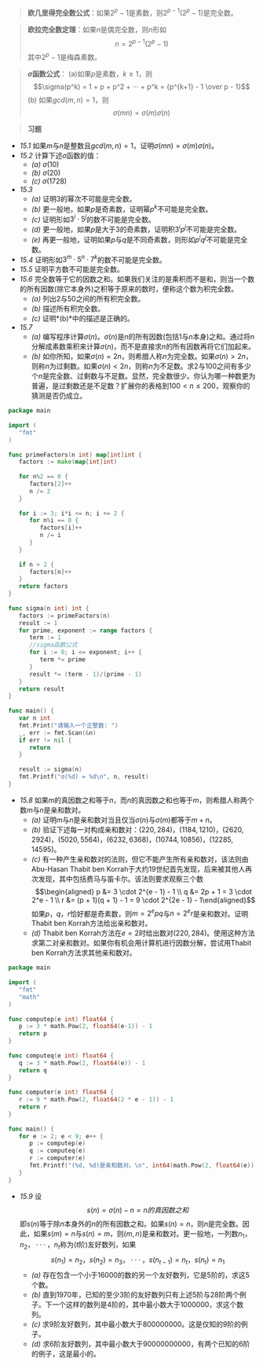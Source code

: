 >**欧几里得完全数公式**：如果$2^p - 1$是素数，则$2^{p - 1}(2^p - 1)$是完全数。

>**欧拉完全数定理**：如果$n$是偶完全数，则$n$形如$$n = 2^{p - 1}(2^p - 1)$$其中$2^p - 1$是梅森素数。

>**$\sigma$函数公式**：
>(a)如果$p$是素数，$k \geq 1$，则$$\sigma(p^k) = 1 + p + p^2 + ··· + p^k = {p^{k+1} - 1 \over p - 1}$$(b) 如果$gcd(m, n) = 1$，则$$\sigma(mn) = \sigma(m)\sigma(n)$$

>**习题**
- *15.1* 如果$m$与$n$是整数且$gcd(m, n) = 1$，证明$\sigma(mn) = \sigma(m)\sigma(n)$。
- *15.2* 计算下述$\sigma$函数的值：
	- *(a)* $\sigma(10)$
	- *(b)* $\sigma(20)$
	- *(c)* $\sigma(1728)$
- *15.3*
	- *(a)* 证明$3$的幂次不可能是完全数。
	- *(b)* 更一般地，如果$p$是奇素数，证明幂$p^k$不可能是完全数。
	- *(c)* 证明形如$3^i \cdot 5^j$的数不可能是完全数。
	- *(d)* 更一般地，如果$p$是大于$3$的奇素数，证明积$3^ip^j$不可能是完全数。
	- *(e)* 再更一般地，证明如果$p$与$q$是不同奇素数，则形如$p^iq^j$不可能是完全数。
- *15.4* 证明形如$3^m \cdot 5^n \cdot 7^k$的数不可能是完全数。
- *15.5* 证明平方数不可能是完全数。
- *15.6* 完全数等于它的因数之和。如果我们关注的是乘积而不是和，则当一个数的所有因数(除它本身外)之积等于原来的数时，便称这个数为积完全数。
	- *(a)* 列出$2$与$50$之间的所有积完全数。
	- *(b)* 描述所有积完全数。
	- *(c)* 证明*(b)*中的描述是正确的。
- *15.7*
	- *(a)* 编写程序计算$\sigma(n)$。$\sigma(n)$是$n$的所有因数(包括$1$与$n$本身)之和。通过将$n$分解成素数乘积来计算$\sigma(n)$，而不是直接求$n$的所有因数再将它们加起来。
	- *(b)* 如你所知，如果$\sigma(n) = 2n$，则希腊人称$n$为完全数。如果$\sigma(n) > 2n$，则称$n$为过剩数。如果$\sigma(n) < 2n$，则称$n$为不足数。求$2$与$100$之间有多少个$n$是完全数、过剩数与不足数。显然，完全数很少。你认为哪一种数更为普遍，是过剩数还是不足数？扩展你的表格到$100 < n \leq 200$，观察你的猜测是否仍成立。
```go
package main  
  
import (  
   "fmt"  
)  
  
func primeFactors(n int) map[int]int {  
   factors := make(map[int]int)  
  
   for n%2 == 0 {  
      factors[2]++  
      n /= 2  
   }  
  
   for i := 3; i*i <= n; i += 2 {  
      for n%i == 0 {  
         factors[i]++  
         n /= i  
      }   
   }  
  
   if n > 2 {  
      factors[n]++  
   }  
   return factors  
}  
  
func sigma(n int) int {  
   factors := primeFactors(n)  
   result := 1  
   for prime, exponent := range factors {  
      term := 1  
      //sigma函数公式  
      for i := 0; i <= exponent; i++ {  
         term *= prime  
      }      
      result *= (term - 1)/(prime - 1)  
   }  
   return result  
}  
  
func main() {  
   var n int  
   fmt.Print("请输入一个正整数: ")  
   _, err := fmt.Scan(&n)  
   if err != nil {  
      return  
   }  
  
   result := sigma(n)  
   fmt.Printf("σ(%d) = %d\n", n, result)  
}
```
- *15.8* 如果$m$的真因数之和等于$n$，而$n$的真因数之和也等于$m$，则希腊人称两个数$m$与$n$是亲和数对。
	- *(a)* 证明$m$与$n$是亲和数对当且仅当$\sigma(n)$与$\sigma(m)$都等于$m + n$。
	- *(b)* 验证下述每一对构成亲和数对：$(220, 284)$，$(1184, 1210)$，$(2620, 2924)$，$(5020, 5564)$，$(6232, 6368)$，$(10744, 10856)$，$(12285, 14595)$。
	- *(c)* 有一种产生亲和数对的法则，但它不能产生所有亲和数对，该法则由Abu-Hasan Thabit ben Korrah于大约$19$世纪首先发现，后来被其他人再次发现，其中包括费马与笛卡尔。该法则要求观察三个数$$\begin{aligned} p &= 3 \cdot 2^{e - 1} - 1 \\ q &= 2p + 1 = 3 \cdot 2^e - 1 \\ r &= (p + 1)(q + 1) - 1 = 9 \cdot 2^{2e - 1} - 1\end{aligned}$$如果$p$，$q$，$r$恰好都是奇素数，则$m = 2^epq$与$n = 2^er$是亲和数对。证明Thabit ben Korrah方法给出亲和数对。
	- *(d)* Thabit ben Korrah方法在$e = 2$时给出数对$(220, 284)$。使用这种方法求第二对亲和数对。如果你有机会用计算机进行因数分解，尝试用Thabit ben Korrah方法求其他亲和数对。
```go
package main  
  
import (  
   "fmt"  
   "math"
)  
  
func computep(e int) float64 {  
   p := 3 * math.Pow(2, float64(e-1)) - 1  
   return p  
}  
  
func computeq(e int) float64 {  
   q := 3 * math.Pow(2, float64(e)) - 1  
   return q  
}  
  
func computer(e int) float64 {  
   r := 9 * math.Pow(2, float64(2 * e - 1)) - 1  
   return r  
}  
  
func main() {  
   for e := 2; e < 9; e++ {  
      p := computep(e)  
      q := computeq(e)  
      r := computer(e)  
      fmt.Printf("(%d, %d)是亲和数对。\n", int64(math.Pow(2, float64(e)) * p * q), int64(math.Pow(2, float64(e)) * r))  
   }  
}
```
- *15.9* 设$$s(n) = \sigma(n) - n = n的真因数之和$$即$s(n)$等于除$n$本身外的$n$的所有因数之和。如果$s(n) = n$，则$n$是完全数。因此，如果$s(m) = n$与$s(n) = m$，则$(m, n)$是亲和数对。更一般地，一列数$n_1，n_2，···，n_t$称为($t$阶)友好数列，如果$$s(n_1) = n_2，s(n_2) = n_3，···，s(n_{t-1}) = n_t，s(n_t) = n_1$$
	- *(a)* 存在包含一个小于$16000$的数的另一个友好数列，它是$5$阶的，求这$5$个数。
	- *(b)* 直到$1970$年，已知的至少$3$阶的友好数列只有上述$5$阶与$28$阶两个例子。下一个这样的数列是$4$阶的，其中最小数大于$1000000$，求这个数列。
	- *(c)* 求$9$阶友好数列，其中最小数大于$800000000$。这是仅知的$9$阶的例子。
	- *(d)* 求$6$阶友好数列，其中最小数大于$90000000000$，有两个已知的$6$阶的例子，这是最小的。